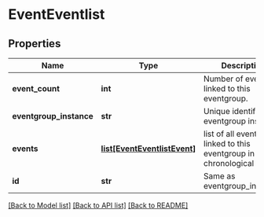 # EventEventlist

## Properties
Name | Type | Description | Notes
------------ | ------------- | ------------- | -------------
**event_count** | **int** | Number of events linked to this eventgroup. | [optional] 
**eventgroup_instance** | **str** | Unique identifier of eventgroup instance. | [optional] 
**events** | [**list[EventEventlistEvent]**](EventEventlistEvent.md) | list of all events linked to this eventgroup in chronological order. | [optional] 
**id** | **str** | Same as eventgroup_instance. | [optional] 

[[Back to Model list]](../README.md#documentation-for-models) [[Back to API list]](../README.md#documentation-for-api-endpoints) [[Back to README]](../README.md)


